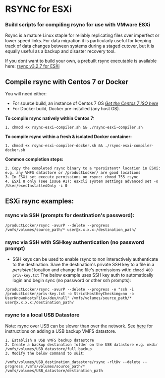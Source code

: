 # RSYNC for ESXi
### Build scripts for compiling rsync for use with VMware ESXi
Rsync is a mature Linux staple for reliably replicating files over imperfect or lower speed links. For data migration it is particularly useful for keeping track of data changes between systems during a staged cutover, but it is equally useful as a backup and disaster recovery tool.

If you dont want to build your own, a prebuilt rsync executable is available here: [rsync v3.2.7 for ESXi](https://github.com/itiligent/RSYNC-for-ESXi/raw/main/rsync)

## Compile rsync with Centos 7 or Docker
You will need either:
- For source build, an instance of Centos 7 OS _[Get the Centos 7 ISO here]( http://isoredirect.centos.org/centos/7/isos/x86_64/)_
- For Docker build, Docker pre installed (any host OS). 

**To compile rsync natively within Centos 7:**
```
1. chmod +x rsync-esxi-compiler.sh && ./rsync-esxi-compiler.sh
```  
**To compile rsync within a fresh & isolated Docker container:**
```
1. chmod +x rsync-esxi-compiler-docker.sh && ./rsync-esxi-compiler-docker.sh
```
   **Common completion steps:**
```
2. Copy the completed rsync binary to a *persistent* location in ESXi: e.g. any VMFS datastore or /productLocker/ are good locations
3. In ESXi set execute permissions on rsync: chmod 755 rsync
4. ESXi 8 only (see issue #1): esxcli system settings advanced set -o /User/execInstalledOnly -i 0
```

## ESXi rsync examples:
### rsync via SSH (prompts for destination's password):
```
/productLocker/rsync -avurP --delete --progress /vmfs/volumes/source_path/* user@x.x.x.x:/destination_path/
```
### rsync via SSH with SSHkey authentication (no password prompt)

- SSH keys can be used to enable rsync to non interactively authenticate to the destination. Save the destination's private SSH key to a file in a *persistent* location and change the file's permissions with: `chmod 400 priv-key.txt` The below example uses SSH key auth to automatically login and begin sync (no password or other ssh prompts):
```
/productLocker/rsync -avurP --delete --progress -e "ssh -i /productLocker/priv-key.txt -o StrictHostKeyChecking=no -o UserKnownHostsFile=/dev/null" /vmfs/volumes/source_path/* user@x.x.x.x:/destination_path/
```

### rsync to a local USB Datastore
Note: rsync over USB can be slower than over the network. See [here](https://github.com/itiligent/ESXi-Custom-ISO/blob/main/homelab-cheat-sheet.md#to-add-a-usb-backup-datastore-to-esxi) for instructions on adding a USB backup VMFS datastore.

    1. Establish a USB VMFS backup datastore
    2. Create a backup destination folder on the USB datastore e.g. mkdir /vmfs/volumes/USB_datastore/full_backup
    3. Modify the below command to suit:
    
    /vmfs/volumes/USB_destination_datastore/rsync -rltDv --delete --progress /vmfs/volumes/source_path/* /vmfs/volumes/USB_datastore/destination_path

